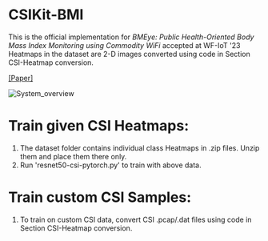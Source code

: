 # CSIKit-BMI

This is the official implementation for _BMEye: Public Health-Oriented Body Mass Index Monitoring using Commodity WiFi_ accepted at WF-IoT '23
Heatmaps in the dataset are 2-D images converted using code in Section CSI-Heatmap conversion.

[[Paper]](https://drive.google.com/file/d/1uPdt7CdH3Zn_0uXA3-Ol2WQ02ktm_pxr/view?usp=drive_link)

![System_overview](https://github.com/kiran-collab/CSIKit-BMI/assets/75129341/3f5247ee-4578-4411-a27e-04a50d17cf70)

# Train given CSI Heatmaps:
1. The dataset folder contains individual class Heatmaps in .zip files. Unzip them and place them there only.
2. Run 'resnet50-csi-pytorch.py' to train with above data.

# Train custom CSI Samples: 
1. To train on custom CSI data, convert CSI .pcap/.dat files using code in Section CSI-Heatmap conversion.

